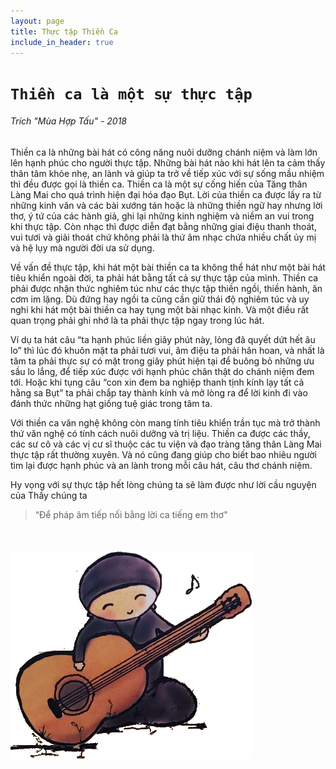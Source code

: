 ```yaml
---
layout: page
title: Thực tập Thiền Ca
include_in_header: true
---
```


# `Thiền ca là một sự thực tập`

###### Trích "Mùa Hợp Tấu" - 2018

Thiền ca là những bài hát có công năng nuôi dưỡng chánh niệm và làm lớn lên hạnh phúc cho người thực tập. Những bài hát nào khi hát lên ta cảm thấy thân tâm khỏe nhẹ, an lành và giúp ta trở về tiếp xúc với sự sống mầu nhiệm thì đều được gọi là thiền ca. Thiền ca là một sự cống hiến của Tăng thân Làng Mai cho quá trình hiện đại hóa đạo Bụt. Lời của thiền ca được lấy ra từ những kinh văn và các bài xướng tán hoặc là những thiền ngữ hay nhưng lời thơ, ý tứ của các hành giả, ghi lại những kinh nghiệm và niềm an vui trong khi thực tập. Còn nhạc thì được diễn đạt bằng những giai điệu thanh thoát, vui tươi và giải thoát chứ không phải là thứ âm nhạc chứa nhiều chất ủy mị và hệ lụy mà người đời ưa sử dụng.

Về vấn đề thực tập, khi hát một bài thiền ca ta không thể hát như một bài hát tiêu khiển ngoài đời, ta phải hát bằng tất cả sự thực tập của mình. Thiền ca phải được nhận thức nghiêm túc như các thực tập thiền ngồi, thiền hành, ăn cơm im lặng. Dù đứng hay ngồi ta cũng cần giữ thái độ nghiêm túc và uy nghi khi hát một bài thiền ca hay tụng một bài nhạc kinh. Và một điều rất quan trọng phải ghi nhớ là ta phải thực tập ngay trong lúc hát.

Ví dụ ta hát câu “ta hạnh phúc liền giây phút này, lòng đã quyết dứt hết âu lo” thì lúc đó khuôn mặt ta phải tươi vui, âm điệu ta phải hân hoan, và nhất là tâm ta phải thực sự có mặt trong giây phút hiện tại để buông bỏ những ưu sầu lo lắng, để tiếp xúc được với hạnh phúc chân thật do chánh niệm đem tới. Hoặc khi tụng câu “con xin đem ba nghiệp thanh tịnh kính lạy tất cả hằng sa Bụt” ta phải chắp tay thành kính và mở lòng ra để lời kinh đi vào đánh thức những hạt giống tuệ giác trong tâm ta.

Với thiền ca văn nghệ không còn mang tính tiêu khiển trần tục mà trở thành thứ văn nghệ có tính cách nuôi dưỡng và trị liệu. Thiền ca được các thầy, các sư cô và các vị cư sĩ thuộc các tu viện và đạo tràng tăng thân Làng Mai thực tập rất thường xuyên. Và nó cũng đang giúp cho biết bao nhiêu người tìm lại được hạnh phúc và an lành trong mỗi câu hát, câu thơ chánh niệm. 

Hy vọng với sự thực tập hết lòng chúng ta sẽ làm được như lời cầu nguyện của Thầy chúng ta 
> “Để pháp âm tiếp nối bằng lời ca tiếng em thơ"
<br>

###### ![img_](/assets/pages/sing.png)

